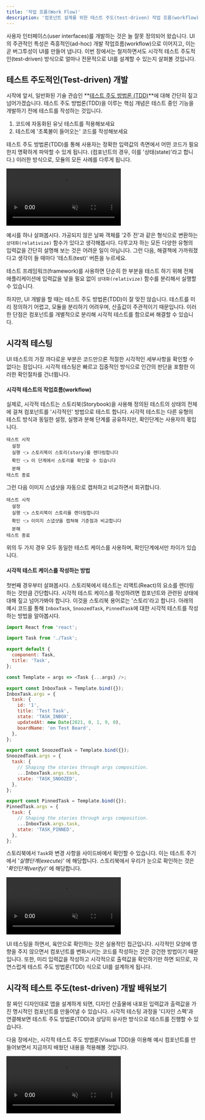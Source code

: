 ```yaml
---
title: '작업 흐름(Work Flow)'
description: '컴포넌트 설계를 위한 테스트 주도(test-driven) 작업 흐름(workflow)'
---
```


사용자 인터페이스(user interfaces)를 개발하는 것은 늘 잘못 정의되어 왔습니다. UI의 주관적인 특성은 즉흥적인(ad-hoc) 개발 작업흐름(workflow)으로 이어지고, 이는 곧 버그투성이 UI를 만들어 냅니다. 이번 장에서는 철저하면서도 시각적 테스트 주도적인(test-driven) 방식으로 얼마나 전문적으로 UI를 설계할 수 있는지 살펴볼 것입니다.

## 테스트 주도적인(Test-driven) 개발

시작에 앞서, 일반화된 기술 관습인 **[테스트 주도 방법론 (TDD)](https://en.wikipedia.org/wiki/Test-driven_development)**에 대해 간단히 짚고 넘어가겠습니다. 테스트 주도 방법론(TDD)을 이루는 핵심 개념은 테스트 중인 기능을 개발하기 전에 테스트를 작성하는 것입니다.

1. 코드에 자동화된 유닛 테스트를 적용해보세요
2. 테스트에 '초록불이 들어오는' 코드를 작성해보세요

테스트 주도 방법론(TDD)를 통해 사용자는 정확한 입력값의 측면에서 어떤 코드가 필요한지 명확하게 파악할 수 있게 됩니다. (컴포넌트의 경우, 이를 '상태(state)'라고 합니다.) 이러한 방식으로, 모듈의 모든 사례를 다루게 됩니다.

<video autoPlay muted playsInline loop>
  <source
    src="/visual-testing-handbook/test-driven-development.mp4"
    type="video/mp4">
</video>

예시를 하나 살펴봅시다. 가공되지 않은 날짜 객체를 '2주 전'과 같은 형식으로 변환하는 `상대화(relativize)` 함수가 있다고 생각해봅시다. 다루고자 하는 모든 다양한 유형의 입력값을 간단히 설명해 보는 것은 어려운 일이 아닙니다. 그런 다음, 해결책에 가까워졌다고 생각이 들 때마다 '테스트(test)' 버튼을 누르세요.

테스트 프레임워크(framework)를 사용하면 단순히 한 부분을 테스트 하기 위해 전체 애플리케이션에 입력값을 넣을 필요 없이 `상대화(relativize)` 함수를 분리해서 실행할 수 있습니다.

하지만, UI 개발을 할 때는 테스트 주도 방법론(TDD)이 잘 맞진 않습니다. 테스트를 미리 정의하기 어렵고, 모듈을 분리하기 어려우며, 산출값이 주관적이기 때문입니다. 이러한 단점은 컴포넌트를 개별적으로 분리해 시각적 테스트를 함으로써 해결할 수 있습니다.

## 시각적 테스팅

UI 테스트의 가장 까다로운 부분은 코드만으론 적절한 시각적인 세부사항을 확인할 수 없다는 점입니다. 시각적 테스팅은 빠르고 집중적인 방식으로 인간의 판단을 포함한 이러한 확인절차를 건너뜁니다.

#### 시각적 테스트의 작업흐름(workflow)

실제로, 시각적 테스트는 스토리북(Storybook)을 사용해 정의된 테스트의 상태의 전체에 걸쳐 컴포넌트를 '시각적인' 방법으로 테스트 합니다. 시각적 테스트는 다른 유형의 테스트 방식과 동일한 설정, 실행과 분해 단계를 공유하지만, 확인단계는 사용자의 몫입니다. 

```
테스트 시작
  설정
  실행 👈 스토리북이 스토리(story)를 렌더링합니다
  확인 👈 이 단계에서 스토리를 확인할 수 있습니다
  분해 
테스트 종료
```

그런 다음 이미지 스냅샷을 자동으로 캡처하고 비교하면서 회귀합니다.

```
테스트 시작
  설정
  실행 👈 스토리북이 스토리를 렌더링합니다
  확인 👈 이미지 스냅샷을 캡쳐해 기준점과 비교합니다
  분해
테스트 종료
```

위의 두 가지 경우 모두 동일한 테스트 케이스를 사용하며, 확인단계에서만 차이가 있습니다.

#### 시각적 테스트 케이스를 작성하는 방법

첫번째 경우부터 살펴봅시다. 스토리북에서 테스트는 리액트(React)의 요소를 렌더링하는 것만큼 간단합니다. 시각적 테스트 케이스를 작성하려면 컴포넌트와 관련된 상태에 대해 짚고 넘어가봐야 합니다. 이것을 스토리북 용어로는 '스토리'라고 합니다. 아래의 예시 코드를 통해 `InboxTask`, `SnoozedTask`, `PinnedTask`에 대한 시각적 테스트를 작성하는 방법을 알아봅시다.

```js:title=src/components/Task.stories.js
import React from 'react';

import Task from './Task';

export default {
  component: Task,
  title: 'Task',
};

const Template = args => <Task {...args} />;

export const InboxTask = Template.bind({});
InboxTask.args = {
  task: {
    id: '1',
    title: 'Test Task',
    state: 'TASK_INBOX',
    updatedAt: new Date(2021, 0, 1, 9, 0),
    boardName: 'on Test Board',
  },
};

export const SnoozedTask = Template.bind({});
SnoozedTask.args = {
  task: {
    // Shaping the stories through args composition.
    ...InboxTask.args.task,
    state: 'TASK_SNOOZED',
  },
};

export const PinnedTask = Template.bind({});
PinnedTask.args = {
  task: {
    // Shaping the stories through args composition.
    ...InboxTask.args.task,
    state: 'TASK_PINNED',
  },
};
```

스토리북에서 `Task`와 변경 사항을 사이드바에서 확인할 수 있습니다. 이는 테스트 주기에서 _'실행단계(execute)'_ 에 해당합니다. 스토리북에서 우리가 눈으로 확인하는 것은 _'확인단계(verify)'_ 에 해당합니다.

<video autoPlay muted playsInline loop>
  <source
    src="/visual-testing-handbook/task-stories-snoozed-optimized.mp4"
    type="video/mp4"/>
</video>

UI 테스팅을 하면서, 육안으로 확인하는 것은 실용적인 접근입니다. 시각적인 모양에 영향을 주지 않으면서 컴포넌트를 변화시키는 코드를 작성하는 것은 강건한 방법이기 때문입니다. 또한, 미리 입력값을 작성하고 시각적으로 출력값을 확인하기만 하면 되므로, 자연스럽게 테스트 주도 방법론(TDD) 식으로 UI를 설계하게 됩니다.

## 시각적 테스트 주도(test-driven) 개발 배워보기

잘 짜인 디자인대로 앱을 설계하게 되면, 디자인 산출물에 내포된 입력값과 출력값을 가진 명시적인 컴포넌트를 만들어낼 수 있습니다. 시각적 테스팅 과정을 '디자인 스펙'과 연결해보면 테스트 주도 방법론(TDD)과 상당히 유사한 방식으로 테스트를 진행할 수 있습니다.

다음 장에서는, 시각적 테스트 주도 방법론(Visual TDD)을 이용해 예시 컴포넌트를 만들어보면서 지금까지 배웠던 내용을 적용해볼 것입니다.

<video autoPlay muted playsInline loop>
  <source
    src="/visual-testing-handbook/visual-test-driven-development.mp4"
    type="video/mp4">
</video>

